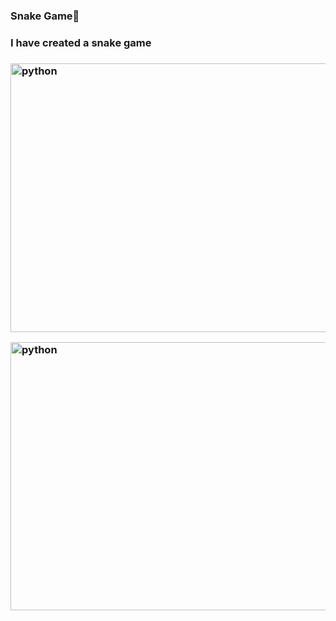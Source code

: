 ### Snake Game🐍

<p>
  
<h3>I have created a snake game<h3>

<img align="top" alt="python" src="https://github.com/prathameshparit/SnakeGame/blob/main/snakegame.png" width="1920" height="430">

</p>
  
<p>
<img align="bottom" alt="python" src="https://github.com/prathameshparit/SnakeGame/blob/main/gameover.png"  width="600" height="429">
</p>


